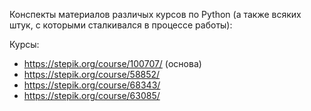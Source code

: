 Конспекты материалов различых курсов по Python (а также всяких штук, с которыми сталкивался в процессе работы):

Курсы:
* https://stepik.org/course/100707/ (основа)
* https://stepik.org/course/58852/
* https://stepik.org/course/68343/
* https://stepik.org/course/63085/
